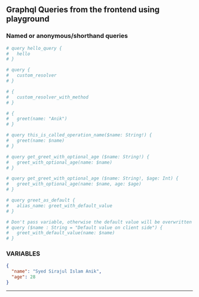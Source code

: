 ## Graphql Queries from the frontend using playground

### Named or anonymous/shorthand queries

```graphql
# query hello_query {
#   hello
# }

# query {
#   custom_resolver
# }

# {
#   custom_resolver_with_method
# }

# {
#   greet(name: "Anik")
# }

# query this_is_called_operation_name($name: String!) {
#   greet(name: $name)
# }

# query get_greet_with_optional_age ($name: String!) {
#   greet_with_optional_age(name: $name)
# }

# query get_greet_with_optional_age ($name: String!, $age: Int) {
#   greet_with_optional_age(name: $name, age: $age)
# }

# query greet_as_default {
#   alias_name: greet_with_default_value
# }

# Don't pass variable, otherwise the default value will be overwritten
# query ($name : String = "Default value on client side") {
#   greet_with_default_value(name: $name)
# }

```

### VARIABLES
```json 
{
  "name": "Syed Sirajul Islam Anik",
  "age": 28
}
```

---

